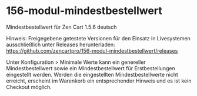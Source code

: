 # 156-modul-mindestbestellwert
Mindestbestellwert für Zen Cart 1.5.6 deutsch

Hinweis: 
Freigegebene getestete Versionen für den Einsatz in Livesystemen ausschließlich unter Releases herunterladen:
https://github.com/zencartpro/156-modul-mindestbestellwert/releases

Unter Konfiguration > Minimale Werte kann ein genereller Mindestbestellwert sowie ein Mindestbestellwert für Erstbestellungen eingestellt werden.
Werden die eingestellten Mindestbestellwerte nicht erreicht, erscheint im Warenkorb ein entsprechender Hinweis und es ist kein Checkout möglich.

